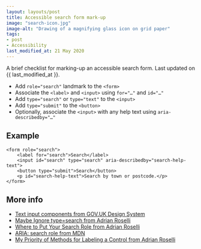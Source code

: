 ```yaml
---
layout: layouts/post
title: Accessible search form mark-up
image: "search-icon.jpg"
image-alt: "Drawing of a magnifying glass icon on grid paper"
tags:
- post
- Accessibility
last_modified_at: 21 May 2020
---
```


<p>A brief checklist for marking-up an accessible search form. Last updated on {{ last_modified_at }}.</p>

- Add `role="search"` landmark to the `<form>`
- Associate the `<label>` and `<input>` using `for="…"` and `id="…"`
- Add `type="search"` or `type="text"` to the `<input>`
- Add `type="submit"` to the `<button>`
- Optionally, associate the `<input>` with any help text using `aria-describedby="…"`

## Example

```
<form role="search">
    <label for="search">Search</label>
    <input id="search" type="search" aria-describedby="search-help-text">
    <button type="submit">Search</button>
    <p id="search-help-text">Search by town or postcode.</p>
</form>
```

## More info
- [Text input components from GOV.UK Design System](https://design-system.service.gov.uk/components/text-input/)
- [Maybe Ignore type=search from Adrian Roselli](https://adrianroselli.com/2019/07/ignore-typesearch.html)
- [Where to Put Your Search Role from Adrian Roselli](https://adrianroselli.com/2015/08/where-to-put-your-search-role.html)
- [ARIA: search role from MDN](https://developer.mozilla.org/en-US/docs/Web/Accessibility/ARIA/Roles/Search_role)
- [My Priority of Methods for Labeling a Control from Adrian Roselli](https://adrianroselli.com/2020/01/my-priority-of-methods-for-labeling-a-control.html)





